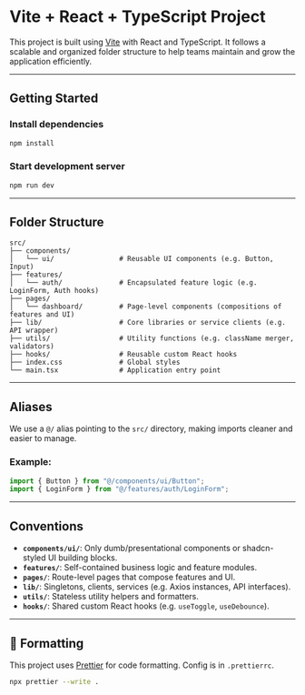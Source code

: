 
# Vite + React + TypeScript Project

This project is built using [Vite](https://vitejs.dev/) with React and TypeScript. It follows a scalable and organized folder structure to help teams maintain and grow the application efficiently.

---

## Getting Started

### Install dependencies

```bash
npm install
```

### Start development server

```bash
npm run dev
```

---

## Folder Structure

```
src/
├── components/
│   └── ui/                # Reusable UI components (e.g. Button, Input)
├── features/
│   └── auth/              # Encapsulated feature logic (e.g. LoginForm, Auth hooks)
├── pages/
│   └── dashboard/         # Page-level components (compositions of features and UI)
├── lib/                   # Core libraries or service clients (e.g. API wrapper)
├── utils/                 # Utility functions (e.g. className merger, validators)
├── hooks/                 # Reusable custom React hooks
├── index.css              # Global styles
└── main.tsx               # Application entry point
```

---

## Aliases

We use a `@/` alias pointing to the `src/` directory, making imports cleaner and easier to manage.

### Example:

```ts
import { Button } from "@/components/ui/Button";
import { LoginForm } from "@/features/auth/LoginForm";
```

---

## Conventions

* **`components/ui/`**: Only dumb/presentational components or shadcn-styled UI building blocks.
* **`features/`**: Self-contained business logic and feature modules.
* **`pages/`**: Route-level pages that compose features and UI.
* **`lib/`**: Singletons, clients, services (e.g. Axios instances, API interfaces).
* **`utils/`**: Stateless utility helpers and formatters.
* **`hooks/`**: Shared custom React hooks (e.g. `useToggle`, `useDebounce`).

---

## 🧹 Formatting

This project uses [Prettier](https://prettier.io) for code formatting. Config is in `.prettierrc`.

```bash
npx prettier --write .
```
